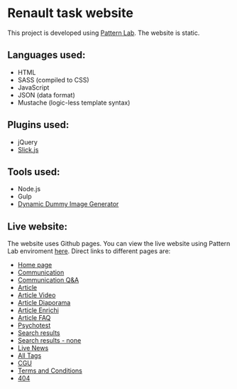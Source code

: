 # Renault task website
This project is developed using [Pattern Lab](http://patternlab.io/). The website is static.

## Languages used:
* HTML
* SASS (compiled to CSS)
* JavaScript
* JSON (data format)
* Mustache (logic-less template syntax)

## Plugins used:

* jQuery
* [Slick.js](http://kenwheeler.github.io/slick/)

## Tools used:

* Node.js
* Gulp
* [Dynamic Dummy Image Generator](https://dummyimage.com)

## Live website:

The website uses Github pages. You can view the live website using Pattern Lab enviroment [here](https://giga0.github.io/renault_task/public/index.html). 
Direct links to different pages are:

* [Home page](https://giga0.github.io/renault_task/public/patterns/04-pages-01-hp/04-pages-01-hp.rendered.html)
* [Communication](https://giga0.github.io/renault_task/public/patterns/04-pages-02-shp/04-pages-02-shp.rendered.html)
* [Communication Q&A](https://giga0.github.io/renault_task/public/patterns/04-pages-03-shp-faq/04-pages-03-shp-faq.rendered.html)
* [Article](https://giga0.github.io/renault_task/public/patterns/04-pages-04-article/04-pages-04-article.rendered.html)
* [Article Video](https://giga0.github.io/renault_task/public/patterns/04-pages-05-article-video/04-pages-05-article-video.rendered.html)
* [Article Diaporama](https://giga0.github.io/renault_task/public/patterns/04-pages-06-article-diaporama/04-pages-06-article-diaporama.rendered.html)
* [Article Enrichi](https://giga0.github.io/renault_task/public/patterns/04-pages-07-article-enrichi/04-pages-07-article-enrichi.rendered.html)
* [Article FAQ](https://giga0.github.io/renault_task/public/patterns/04-pages-08-article-faq/04-pages-08-article-faq.rendered.html)
* [Psychotest](https://giga0.github.io/renault_task/public/patterns/04-pages-09-psy-test/04-pages-09-psy-test.rendered.html)
* [Search results](https://giga0.github.io/renault_task/public/patterns/04-pages-10-resultats/04-pages-10-resultats.rendered.html)
* [Search results - none](https://giga0.github.io/renault_task/public/patterns/04-pages-11-resultats-none/04-pages-11-resultats-none.rendered.html)
* [Live News](https://giga0.github.io/renault_task/public/patterns/04-pages-12-live-news/04-pages-12-live-news.rendered.html)
* [All Tags](https://giga0.github.io/renault_task/public/patterns/04-pages-13-all-tags/04-pages-13-all-tags.rendered.html)
* [CGU](https://giga0.github.io/renault_task/public/patterns/04-pages-14-cgu/04-pages-14-cgu.rendered.html)
* [Terms and Conditions](https://giga0.github.io/renault_task/public/patterns/04-pages-15-terms/04-pages-15-terms.rendered.html)
* [404](https://giga0.github.io/renault_task/public/patterns/04-pages-16-404/04-pages-16-404.rendered.html)
